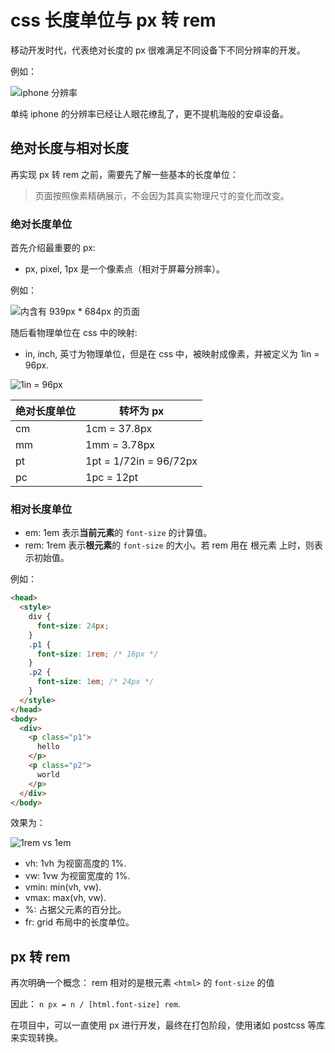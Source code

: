 # css 长度单位与 px 转 rem

移动开发时代，代表绝对长度的 px 很难满足不同设备下不同分辨率的开发。

例如：

![iphone 分辨率](https://img-blog.csdnimg.cn/20210607113249638.png)

单纯 iphone 的分辨率已经让人眼花缭乱了，更不提机海般的安卓设备。

## 绝对长度与相对长度

再实现 px 转 rem 之前，需要先了解一些基本的长度单位：

> 页面按照像素精确展示，不会因为其真实物理尺寸的变化而改变。

### 绝对长度单位

首先介绍最重要的 px:

- px, pixel, 1px 是一个像素点（相对于屏幕分辨率）。

例如：

![内含有 939px * 684px 的页面](https://img-blog.csdnimg.cn/20210607120235248.png)

随后看物理单位在 css 中的映射:

- in, inch, 英寸为物理单位，但是在 css 中，被映射成像素，并被定义为 1in = 96px.

![1in = 96px](https://img-blog.csdnimg.cn/20210607120445301.png)

|绝对长度单位|转坏为 px|
|-|-|
|cm| 1cm = 37.8px|
|mm| 1mm = 3.78px|
|pt| 1pt = 1/72in = 96/72px|
|pc| 1pc = 12pt|

### 相对长度单位

- em: 1em 表示**当前元素**的 `font-size` 的计算值。
- rem: 1rem 表示**根元素**的 `font-size` 的大小。若 rem 用在 根元素 上时，则表示初始值。

例如：

``` html
<head>
  <style>
    div {
      font-size: 24px;
    }
    .p1 {
      font-size: 1rem; /* 16px */
    }
    .p2 {
      font-size: 1em; /* 24px */      
    }
  </style>
</head>
<body>
  <div>
    <p class="p1">
      hello
    </p> 
    <p class="p2">
      world
    </p>
  </div>
</body>
```

效果为：

![1rem vs 1em](https://img-blog.csdnimg.cn/20210607123039886.png)

- vh: 1vh 为视窗高度的 1%.
- vw: 1vw 为视窗宽度的 1%.
- vmin: min(vh, vw).
- vmax: max(vh, vw).
- %: 占据父元素的百分比。
- fr: grid 布局中的长度单位。

## px 转 rem

再次明确一个概念： rem 相对的是根元素 `<html>` 的 `font-size` 的值

因此： `n px = n / [html.font-size] rem`.

在项目中，可以一直使用 px 进行开发，最终在打包阶段，使用诸如 postcss 等库来实现转换。
